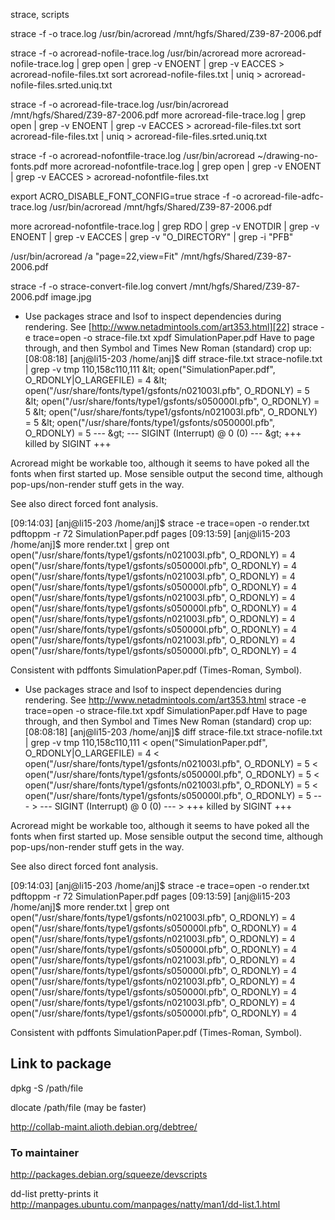 

strace, scripts

strace -f -o trace.log /usr/bin/acroread /mnt/hgfs/Shared/Z39-87-2006.pdf

strace -f -o acroread-nofile-trace.log /usr/bin/acroread
more acroread-nofile-trace.log | grep open | grep -v ENOENT | grep -v EACCES > acroread-nofile-files.txt
sort acroread-nofile-files.txt | uniq > acroread-nofile-files.srted.uniq.txt

strace -f -o acroread-file-trace.log /usr/bin/acroread /mnt/hgfs/Shared/Z39-87-2006.pdf
more acroread-file-trace.log | grep open | grep -v ENOENT | grep -v EACCES > acroread-file-files.txt
sort acroread-file-files.txt | uniq > acroread-file-files.srted.uniq.txt

strace -f -o acroread-nofontfile-trace.log /usr/bin/acroread ~/drawing-no-fonts.pdf
more acroread-nofontfile-trace.log | grep open | grep -v ENOENT | grep -v EACCES > acroread-nofontfile-files.txt

export ACRO_DISABLE_FONT_CONFIG=true
strace -f -o acroread-file-adfc-trace.log /usr/bin/acroread /mnt/hgfs/Shared/Z39-87-2006.pdf 

more acroread-nofontfile-trace.log | grep RDO | grep -v ENOTDIR | grep -v ENOENT | grep -v EACCES | grep -v "O_DIRECTORY" | grep -i "PFB"

/usr/bin/acroread /a "page=22,view=Fit" /mnt/hgfs/Shared/Z39-87-2006.pdf 

strace -f -o strace-convert-file.log convert /mnt/hgfs/Shared/Z39-87-2006.pdf image.jpg

 - Use packages strace and lsof to inspect dependencies during rendering. See [http://www.netadmintools.com/art353.html][22]  strace -e trace=open -o strace-file.txt xpdf SimulationPaper.pdf Have to page through, and then Symbol and Times New Roman (standard) crop up: [08:08:18] [anj@li15-203 /home/anj]$ diff strace-file.txt strace-nofile.txt | grep -v tmp 110,158c110,111 &amp;lt; open("SimulationPaper.pdf", O_RDONLY|O_LARGEFILE) = 4 &amp;lt; open("/usr/share/fonts/type1/gsfonts/n021003l.pfb", O_RDONLY) = 5 &amp;lt; open("/usr/share/fonts/type1/gsfonts/s050000l.pfb", O_RDONLY) = 5 &amp;lt; open("/usr/share/fonts/type1/gsfonts/n021003l.pfb", O_RDONLY) = 5 &amp;lt; open("/usr/share/fonts/type1/gsfonts/s050000l.pfb", O_RDONLY) = 5 --- &amp;gt; --- SIGINT (Interrupt) @ 0 (0) --- &amp;gt; +++ killed by SIGINT +++

Acroread might be workable too, although it seems to have poked all the fonts when first started up. Mose sensible output the second time, although pop-ups/non-render stuff gets in the way.

See also direct forced font analysis.

[09:14:03] [anj@li15-203 /home/anj]$ strace -e trace=open -o render.txt pdftoppm -r 72 SimulationPaper.pdf pages [09:13:59] [anj@li15-203 /home/anj]$ more render.txt | grep ont open("/usr/share/fonts/type1/gsfonts/n021003l.pfb", O_RDONLY) = 4 open("/usr/share/fonts/type1/gsfonts/s050000l.pfb", O_RDONLY) = 4 open("/usr/share/fonts/type1/gsfonts/n021003l.pfb", O_RDONLY) = 4 open("/usr/share/fonts/type1/gsfonts/s050000l.pfb", O_RDONLY) = 4 open("/usr/share/fonts/type1/gsfonts/n021003l.pfb", O_RDONLY) = 4 open("/usr/share/fonts/type1/gsfonts/s050000l.pfb", O_RDONLY) = 4 open("/usr/share/fonts/type1/gsfonts/n021003l.pfb", O_RDONLY) = 4 open("/usr/share/fonts/type1/gsfonts/s050000l.pfb", O_RDONLY) = 4 open("/usr/share/fonts/type1/gsfonts/n021003l.pfb", O_RDONLY) = 4 open("/usr/share/fonts/type1/gsfonts/s050000l.pfb", O_RDONLY) = 4

Consistent with pdffonts SimulationPaper.pdf (Times-Roman, Symbol).


* Use packages strace and lsof to inspect dependencies during rendering. See http://www.netadmintools.com/art353.html strace -e trace=open -o strace-file.txt xpdf SimulationPaper.pdf Have to page through, and then Symbol and Times New Roman (standard) crop up: [08:08:18] [anj@li15-203 /home/anj]$ diff strace-file.txt strace-nofile.txt | grep -v tmp 110,158c110,111 &lt; open("SimulationPaper.pdf", O_RDONLY|O_LARGEFILE) = 4 &lt; open("/usr/share/fonts/type1/gsfonts/n021003l.pfb", O_RDONLY) = 5 &lt; open("/usr/share/fonts/type1/gsfonts/s050000l.pfb", O_RDONLY) = 5 &lt; open("/usr/share/fonts/type1/gsfonts/n021003l.pfb", O_RDONLY) = 5 &lt; open("/usr/share/fonts/type1/gsfonts/s050000l.pfb", O_RDONLY) = 5 --- &gt; --- SIGINT (Interrupt) @ 0 (0) --- &gt; +++ killed by SIGINT +++

Acroread might be workable too, although it seems to have poked all the fonts when first started up. Mose sensible output the second time, although pop-ups/non-render stuff gets in the way.

See also direct forced font analysis.

[09:14:03] [anj@li15-203 /home/anj]$ strace -e trace=open -o render.txt pdftoppm -r 72 SimulationPaper.pdf pages [09:13:59] [anj@li15-203 /home/anj]$ more render.txt | grep ont open("/usr/share/fonts/type1/gsfonts/n021003l.pfb", O_RDONLY) = 4 open("/usr/share/fonts/type1/gsfonts/s050000l.pfb", O_RDONLY) = 4 open("/usr/share/fonts/type1/gsfonts/n021003l.pfb", O_RDONLY) = 4 open("/usr/share/fonts/type1/gsfonts/s050000l.pfb", O_RDONLY) = 4 open("/usr/share/fonts/type1/gsfonts/n021003l.pfb", O_RDONLY) = 4 open("/usr/share/fonts/type1/gsfonts/s050000l.pfb", O_RDONLY) = 4 open("/usr/share/fonts/type1/gsfonts/n021003l.pfb", O_RDONLY) = 4 open("/usr/share/fonts/type1/gsfonts/s050000l.pfb", O_RDONLY) = 4 open("/usr/share/fonts/type1/gsfonts/n021003l.pfb", O_RDONLY) = 4 open("/usr/share/fonts/type1/gsfonts/s050000l.pfb", O_RDONLY) = 4

Consistent with pdffonts SimulationPaper.pdf (Times-Roman, Symbol).


Link to package
---------------
dpkg -S /path/file

dlocate /path/file (may be faster)

http://collab-maint.alioth.debian.org/debtree/

### To maintainer ###
http://packages.debian.org/squeeze/devscripts

dd-list pretty-prints it
http://manpages.ubuntu.com/manpages/natty/man1/dd-list.1.html

